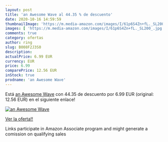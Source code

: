 ```yaml
---
layout: post
title: 'an Awesome Wave al 44.35 % de descuento'
date: 2020-10-16 14:59:59
thumbnailImage: 'https://m.media-amazon.com/images/I/61p6S4Zn+fL._SL200_.jpg'
images: [ 'https://m.media-amazon.com/images/I/61p6S4Zn+fL._SL200_.jpg' ]
comments: true
category: ofertas
author: ring
slug: B008F2J3S0
description:
actualPrice: 6.99 EUR
currency: EUR
price: 6.99
comparePrice: 12.56 EUR
inStock: true
prodname: 'an Awesome Wave'
---
```


Está [an Awesome Wave](https://www.amazon.fr/dp/B008F2J3S0/?tag=tolees0d-21) con 44.35 de descuento por 6.99 EUR (original: 12.56 EUR) en el siguiente enlace!

[![an Awesome Wave](https://m.media-amazon.com/images/I/61p6S4Zn+fL._SL200_.jpg)](https://www.amazon.fr/dp/B008F2J3S0/?tag=tolees0d-21)

[Ver la oferta!!](https://www.amazon.fr/dp/B008F2J3S0/?tag=tolees0d-21)

Links participate in Amazon Associate program and might generate a comission on qualifying sales


